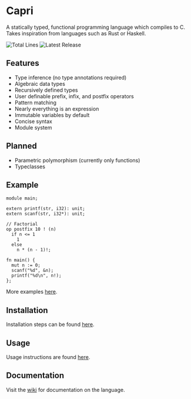 # Capri
A statically typed, functional programming language which compiles to C.
Takes inspiration from languages such as Rust or Haskell.

![Total Lines](https://img.shields.io/tokei/lines/github/05st/capri)
![Latest Release](https://img.shields.io/github/v/release/05st/capri?include_prereleases)

## Features
- Type inference (no type annotations required)
- Algebraic data types
- Recursively defined types
- User definable prefix, infix, and postfix operators
- Pattern matching
- Nearly everything is an expression
- Immutable variables by default
- Concise syntax
- Module system

## Planned
- Parametric polymorphism (currently only functions)
- Typeclasses

## Example
```
module main;

extern printf(str, i32): unit;
extern scanf(str, i32*): unit;

// Factorial
op postfix 10 ! (n)
  if n <= 1
    1
  else
    n * (n - 1)!;

fn main() {
  mut n := 0;
  scanf("%d", &n);
  printf("%d\n", n!);
};
```
More examples [here](https://github.com/05st/capri/tree/master/examples).

## Installation
Installation steps can be found [here](https://github.com/05st/capri/wiki/Installation).

## Usage
Usage instructions are found [here](https://github.com/05st/capri/wiki/Usage).

## Documentation
Visit the [wiki](https://github.com/05st/capri/wiki) for documentation on the language.
